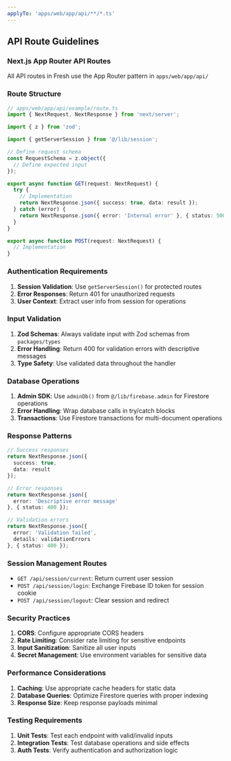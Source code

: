 ```yaml
---
applyTo: 'apps/web/app/api/**/*.ts'
---
```


## API Route Guidelines

### Next.js App Router API Routes

All API routes in Fresh use the App Router pattern in `apps/web/app/api/`

### Route Structure

```typescript
// apps/web/app/api/example/route.ts
import { NextRequest, NextResponse } from 'next/server';

import { z } from 'zod';

import { getServerSession } from '@/lib/session';

// Define request schema
const RequestSchema = z.object({
  // Define expected input
});

export async function GET(request: NextRequest) {
  try {
    // Implementation
    return NextResponse.json({ success: true, data: result });
  } catch (error) {
    return NextResponse.json({ error: 'Internal error' }, { status: 500 });
  }
}

export async function POST(request: NextRequest) {
  // Implementation
}
```

### Authentication Requirements

1. **Session Validation**: Use `getServerSession()` for protected routes
2. **Error Responses**: Return 401 for unauthorized requests
3. **User Context**: Extract user info from session for operations

### Input Validation

1. **Zod Schemas**: Always validate input with Zod schemas from `packages/types`
2. **Error Handling**: Return 400 for validation errors with descriptive messages
3. **Type Safety**: Use validated data throughout the handler

### Database Operations

1. **Admin SDK**: Use `adminDb()` from `@/lib/firebase.admin` for Firestore operations
2. **Error Handling**: Wrap database calls in try/catch blocks
3. **Transactions**: Use Firestore transactions for multi-document operations

### Response Patterns

```typescript
// Success responses
return NextResponse.json({
  success: true,
  data: result
});

// Error responses
return NextResponse.json({
  error: 'Descriptive error message'
}, { status: 400 });

// Validation errors
return NextResponse.json({
  error: 'Validation failed',
  details: validationErrors
}, { status: 400 });
```

### Session Management Routes

- `GET /api/session/current`: Return current user session
- `POST /api/session/login`: Exchange Firebase ID token for session cookie
- `POST /api/session/logout`: Clear session and redirect

### Security Practices

1. **CORS**: Configure appropriate CORS headers
2. **Rate Limiting**: Consider rate limiting for sensitive endpoints
3. **Input Sanitization**: Sanitize all user inputs
4. **Secret Management**: Use environment variables for sensitive data

### Performance Considerations

1. **Caching**: Use appropriate cache headers for static data
2. **Database Queries**: Optimize Firestore queries with proper indexing
3. **Response Size**: Keep response payloads minimal

### Testing Requirements

1. **Unit Tests**: Test each endpoint with valid/invalid inputs
2. **Integration Tests**: Test database operations and side effects
3. **Auth Tests**: Verify authentication and authorization logic
